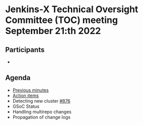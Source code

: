 # Jenkins-X Technical Oversight Committee (TOC) meeting September 21:th 2022

## Participants

- <fill in>

## Agenda

- [Previous minutes](September-7-2022.md)
- [Action items](https://github.com/orgs/jenkins-x/projects/21/views/1)
- Detecting new cluster [#876](https://github.com/jenkins-x-plugins/jx-gitops/pull/876)
- GSoC Status
- Handling multirepo changes
- Propagation of change logs

